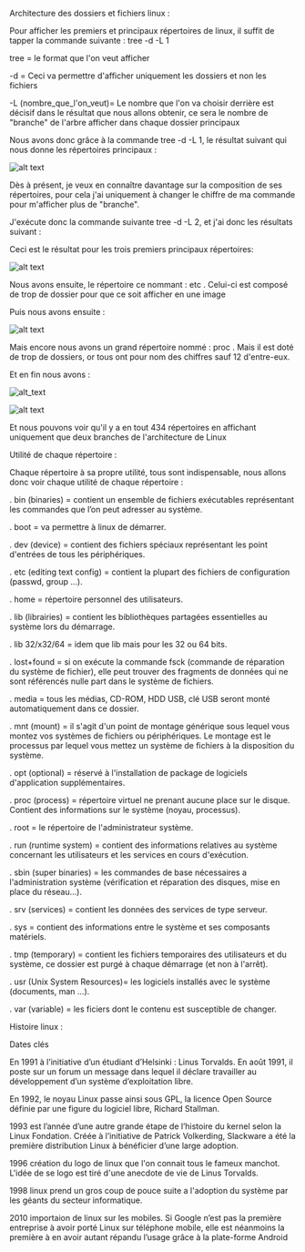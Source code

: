 Architecture des dossiers et fichiers linux :

Pour afficher les premiers et principaux répertoires de linux, il suffit de tapper la commande suivante : tree -d -L 1

tree = le format que l'on veut afficher 

-d = Ceci va permettre d'afficher uniquement les dossiers et non les fichiers

-L (nombre_que_l'on_veut)= Le nombre que l'on va choisir derrière est décisif dans le résultat que nous allons obtenir, ce sera le nombre de "branche" de l'arbre afficher dans chaque dossier principaux

Nous avons donc grâce à la commande tree -d -L 1, le résultat suivant qui nous donne les répertoires principaux :

![alt text](https://github.com/kevinguyodo/linux/blob/main/Cours%20linux%201.PNG?raw=true)

Dès à présent, je veux en connaître davantage sur la composition de ses répertoires, pour cela j'ai uniquement à changer le chiffre de ma commande pour m'afficher plus de "branche".

J'exécute donc la commande suivante tree -d -L 2, et j'ai donc les résultats suivant :

Ceci est le résultat pour les trois premiers principaux répertoires: 

![alt text](https://github.com/kevinguyodo/linux/blob/main/bin%20boot%20dev.PNG?raw=true)

Nous avons ensuite, le répertoire ce nommant : etc .
Celui-ci est composé de trop de dossier pour que ce soit afficher en une image

Puis nous avons ensuite : 

![alt text](https://github.com/kevinguyodo/linux/blob/main/Cours%20linux%202.PNG?raw=true)

Mais encore nous avons un grand répertoire nommé : proc .
Mais il est doté de trop de dossiers, or tous ont pour nom des chiffres sauf 12 d'entre-eux.

Et en fin nous avons : 

![alt_text](https://github.com/kevinguyodo/linux/blob/main/Cours%20linux%203.PNG?raw=true)



![alt text](https://github.com/kevinguyodo/linux/blob/main/Cours%20linux%204.PNG?raw=true)

Et nous pouvons voir qu'il y a en tout 434 répertoires en affichant uniquement que deux branches de l'architecture de Linux



Utilité de chaque répertoire :

Chaque répertoire à sa propre utilité, tous sont indispensable, nous allons donc voir chaque utilité de chaque répertoire :

. bin (binaries) = contient un ensemble de fichiers exécutables représentant les commandes que l’on peut adresser au système.

. boot = va permettre à linux de démarrer.

. dev (device) = contient des fichiers spéciaux représentant les point d'entrées de tous les périphériques.

. etc (editing text config) = contient la plupart des fichiers de configuration (passwd, group ...).

. home = répertoire personnel des utilisateurs.

. lib (librairies) = contient les bibliothèques partagées essentielles au système lors du démarrage.

. lib 32/x32/64 = idem que lib mais pour les 32 ou 64 bits.

. lost+found = si on exécute la commande fsck (commande de réparation du système de fichier), elle peut trouver des fragments de données qui ne sont référencés nulle part dans le système de fichiers.

. media = tous les médias, CD-ROM, HDD USB, clé USB seront monté automatiquement dans ce dossier.

. mnt (mount) = il s'agit d'un point de montage générique sous lequel vous montez vos systèmes de fichiers ou périphériques. 
Le montage est le processus par lequel vous mettez un système de fichiers à la disposition du système.

. opt (optional) = réservé à l'installation de package de logiciels d'application supplémentaires.

. proc (process) = répertoire virtuel ne prenant aucune place sur le disque. Contient des informations sur le système (noyau, processus).

. root = le répertoire de l'administrateur système.

. run (runtime system) =  contient des informations relatives au système concernant les utilisateurs et les services en cours d'exécution.

. sbin (super binaries) = les commandes de base nécessaires a l'administration système (vérification et réparation des disques, mise en place du réseau...).

. srv (services) = contient les données des services de type serveur.

. sys = contient des informations entre le système et ses composants matériels.

. tmp (temporary) = contient les fichiers temporaires des utilisateurs et du système, ce dossier est purgé à chaque démarrage (et non à l'arrêt).

. usr (Unix System Resources)= les logiciels installés avec le système (documents, man ...).

. var (variable) = les ficiers dont le contenu est susceptible de changer.

Histoire linux :

Dates clés

En 1991 à l’initiative d’un étudiant d’Helsinki : Linus Torvalds. En août 1991, il poste sur un forum un message dans lequel il déclare travailler au développement d’un système d’exploitation libre.

En 1992, le noyau Linux passe ainsi sous GPL, la licence Open Source définie par une figure du logiciel libre, Richard Stallman.

1993 est l’année d’une autre grande étape de l’histoire du kernel selon la Linux Fondation. Créée à l’initiative de Patrick Volkerding, Slackware a été la première distribution Linux à bénéficier d’une large adoption.

1996 création du logo de linux que l'on connait tous le fameux manchot. L'idée de se logo est tiré d'une anecdote de vie de Linus Torvalds.

1998 linux prend un gros coup de pouce suite a l'adoption du système par les géants du secteur informatique.

2010 importaion de linux sur les mobiles. Si Google n’est pas la première entreprise à avoir porté Linux sur téléphone mobile, elle est néanmoins la première à en avoir autant répandu l’usage grâce à la plate-forme Android
